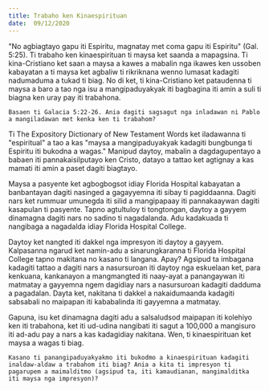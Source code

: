 ```yaml
---
title: Trabaho ken Kinaespirituan
date:  09/12/2020
---
```


"No agbiagtayo gapu iti Espiritu, magnatay met coma gapu iti Espiritu" (Gal. 5:25). Ti trabaho ken kinaespirituan ti maysa ket saanda a mapagsina. Ti kina-Cristiano ket saan a maysa a kawes a mabalin nga ikawes ken ussoben kabayatan a ti maysa ket agbaliw ti rikriknana wenno lumasat kadagiti nadumaduma a tukad ti biag. No di ket, ti kina-Cristiano ket pataudenna ti maysa a baro a tao nga isu a mangipaduyakyak iti bagbagina iti amin a suli ti biagna ken uray pay iti trabahona.

`Basaen ti Galacia 5:22-26. Ania dagiti sagsagut nga inladawan ni Pablo a mangiladawan met kenka ken ti trabahom?`

Ti The Expository Dictionary of New Testament Words ket iladawanna ti "espiritual" a tao a kas "maysa a mangipaduyakyak kadagiti bungbunga ti Espiritu iti bukodna a wagas." Manipud daytoy, mabalin a dagdagupentayo a babaen iti pannakaisilputayo ken Cristo, datayo a tattao ket agtignay a kas mamati iti amin a paset dagiti biagtayo.

Maysa a pasyente ket agbogbogsot idiay Florida Hospital kabayatan a banbantayan dagiti nasinged a gagayyemna iti sibay ti pagiddaanna. Dagiti nars ket rummuar umunegda iti silid a mangipapaay iti pannakaaywan dagiti kasapulan ti pasyente. Tapno agtultuloy ti tongtongan, daytoy a gayyem dinamagna dagiti nars no sadino ti nagadalanda. Adu kadakuada ti nangibaga a nagadalda idiay Florida Hospital College.

Daytoy ket nangted iti dakkel nga impresyon iti daytoy a gayyem. Kalpasanna ngarud ket namin-adu a sinarungkaranna ti Florida Hospital College tapno makitana no kasano ti langana. Apay? Agsipud ta imbagana kadagiti tattao a dagiti nars a nasursuroan iti daytoy nga eskuelaan ket, para kenkuana, kankanayon a mangmangted iti naay-ayat a panangaywan iti matmatay a gayyemna ngem dagidiay nars a nasursuroan kadagiti dadduma a pagadalan. Dayta ket, nakitana ti dakkel a nakaidumaanda kadagiti sabsabali no maipapan iti kababalinda iti gayyemna a matmatay.

Gapuna, isu ket dinamagna dagiti adu a salsaludsod maipapan iti kolehiyo ken iti trabahona, ket iti ud-udina nangibati iti sagut a 100,000 a mangisuro iti ad-adu pay a nars a kas kadagidiay nakitana. Wen, ti kinaespirituan ket maysa a wagas ti biag.

`Kasano ti panangipaduyakyakmo iti bukodmo a kinaespirituan kadagiti inaldaw-aldaw a trabahom iti biag? Ania a kita ti impresyon ti pagarupem a maimalditmo (agsipud ta, iti kamaudianan, mangimalditka iti maysa nga impresyon)?`
